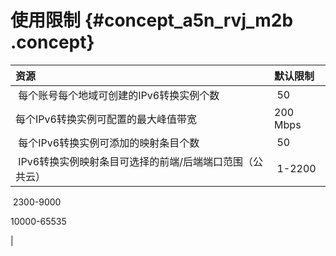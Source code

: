# 使用限制 {#concept_a5n_rvj_m2b .concept}

|资源|默认限制|
|:-|:---|
| 每个账号每个地域可创建的IPv6转换实例个数| 50|
|每个IPv6转换实例可配置的最大峰值带宽|200 Mbps|
| 每个IPv6转换实例可添加的映射条目个数 | 50|
| IPv6转换实例映射条目可选择的前端/后端端口范围（公共云）|  1-2200

  2300-9000

 10000-65535

 |

